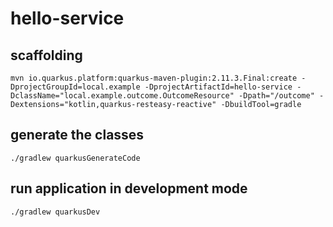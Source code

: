 # hello-service

## scaffolding

```shell
mvn io.quarkus.platform:quarkus-maven-plugin:2.11.3.Final:create -DprojectGroupId=local.example -DprojectArtifactId=hello-service -DclassName="local.example.outcome.OutcomeResource" -Dpath="/outcome" -Dextensions="kotlin,quarkus-resteasy-reactive" -DbuildTool=gradle
```

## generate the classes

```shell
./gradlew quarkusGenerateCode
```

## run application in development mode

```shell
./gradlew quarkusDev
```
